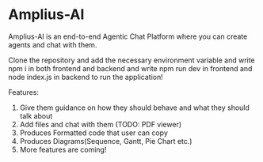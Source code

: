 # Amplius-AI
Amplius-AI is an end-to-end Agentic Chat Platform where you can create agents and chat with them.

Clone the repository and add the necessary environment variable and write npm i in both frontend and backend and write npm run dev in frontend and node index.js in backend to run the application!

Features:
1. Give them guidance on how they should behave and what they should talk about
2. Add files and chat with them (TODO: PDF viewer)
3. Produces Formatted code that user can copy
4. Produces Diagrams(Sequence, Gantt, Pie Chart etc.)
5. More features are coming!
